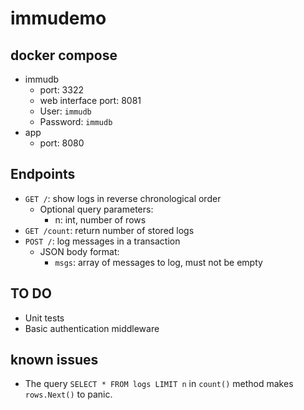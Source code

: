 # immudemo

## docker compose

* immudb
  * port: 3322
  * web interface port: 8081
  * User: `immudb`
  * Password: `immudb`
* app
  * port: 8080

## Endpoints

* `GET /`: show logs in reverse chronological order
  * Optional query parameters:
    * n: int, number of rows
* `GET /count`: return number of stored logs
* `POST /`: log messages in a transaction
  * JSON body format:
    * `msgs`: array of messages to log, must not be empty

## TO DO

* Unit tests
* Basic authentication middleware

## known issues

* The query `SELECT * FROM logs LIMIT n` in `count()` method makes `rows.Next()` to panic.